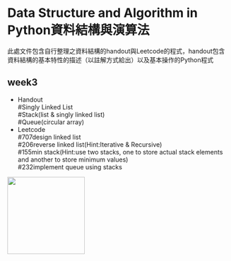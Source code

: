 **Data Structure and Algorithm in Python資料結構與演算法**
====
此處文件包含自行整理之資料結構的handout與Leetcode的程式，handout包含資料結構的基本特性的描述（以註解方式給出）以及基本操作的Python程式

week3
----
* Handout  
#Singly Linked List  
#Stack(list & singly linked list)  
#Queue(circular array)
* Leetcode  
#707design linked list  
#206reverse linked list(Hint:Iterative & Recursive)  
#155min stack(Hint:use two stacks, one to store actual stack elements and another to store minimum values)  
#232implement queue using stacks


<img width="175" height="175" src="http://img.wxcha.com/file/201712/06/9a3fc5676a.jpg"/>
